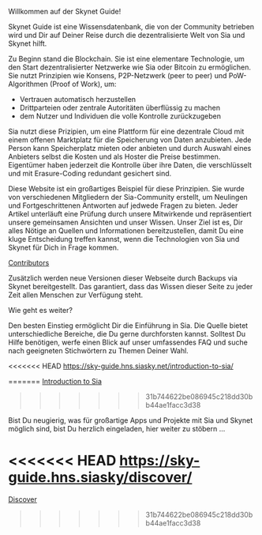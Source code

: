 Willkommen auf der Skynet Guide!

Skynet Guide ist eine Wissensdatenbank, die von der Community betrieben wird und Dir auf Deiner Reise durch die dezentralisierte Welt von Sia und Skynet hilft.

Zu Beginn stand die Blockchain. Sie ist eine elementare Technologie, um den Start dezentralisierter Netzwerke wie Sia oder Bitcoin zu ermöglichen. Sie nutzt Prinzipien wie Konsens, P2P-Netzwerk (peer to peer) und PoW-Algorithmen (Proof of Work), um:

- Vertrauen automatisch herzustellen
- Drittparteien oder zentrale Autoritäten überflüssig zu machen
- dem Nutzer und Individuen die volle Kontrolle zurückzugeben

Sia nutzt diese Prizipien, um eine Plattform für eine dezentrale Cloud mit einem offenen Marktplatz für die Speicherung von Daten anzubieten. Jede Person kann Speicherplatz mieten oder anbieten und durch Auswahl eines Anbieters selbst die Kosten und als Hoster die Preise bestimmen. Eigentümer haben jederzeit die Kontrolle über ihre Daten, die verschlüsselt und mit Erasure-Coding redundant gesichert sind.

Diese Website ist ein großartiges Beispiel für diese Prinzipien. Sie wurde von verschiedenen Mitgliedern der Sia-Community erstellt, um Neulingen und Fortgeschrittenen Antworten auf jedwede Fragen zu bieten. Jeder Artikel unterläuft eine Prüfung durch unsere Mitwirkende und repräsentiert unsere gemeinsamen Ansichten und unser Wissen. Unser Ziel ist es, Dir alles Nötige an Quellen und Informationen bereitzustellen, damit Du eine kluge Entscheidung treffen kannst, wenn die Technologien von Sia und Skynet für Dich in Frage kommen.

[Contributors](/help/contributors/index.html)


Zusätzlich werden neue Versionen dieser Webseite durch Backups via Skynet bereitgestellt. Das garantiert, dass das Wissen dieser Seite zu jeder Zeit allen Menschen zur Verfügung steht.

Wie geht es weiter?

Den besten Einstieg ermöglicht Dir die Einführung in Sia. Die Quelle bietet unterschiedliche Bereiche, die Du gerne durchforsten kannst. Solltest Du Hilfe benötigen, werfe einen Blick auf unser umfassendes FAQ und suche nach geeigneten Stichwörtern zu Themen Deiner Wahl.

<<<<<<< HEAD
https://sky-guide.hns.siasky.net/introduction-to-sia/

=======
[Introduction to Sia](/sia/introduction/index.html)
>>>>>>> 31b744622be086945c218dd30bb44ae1facc3d38


Bist Du neugierig, was für großartige Apps und Projekte mit Sia und Skynet möglich sind, bist Du herzlich eingeladen, hier weiter zu stöbern …

<<<<<<< HEAD
https://sky-guide.hns.siasky/discover/
=======
[Discover](/discover/built-with-sia/index.html)

>>>>>>> 31b744622be086945c218dd30bb44ae1facc3d38
